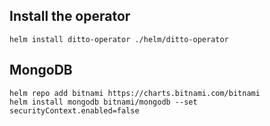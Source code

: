 ## Install the operator

    helm install ditto-operator ./helm/ditto-operator

## MongoDB

    helm repo add bitnami https://charts.bitnami.com/bitnami
    helm install mongodb bitnami/mongodb --set securityContext.enabled=false
